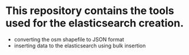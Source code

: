 # This repository contains the tools used for the elasticsearch creation.
- converting the osm shapefile to JSON format 
- inserting data to the elasticsearch using bulk insertion 
